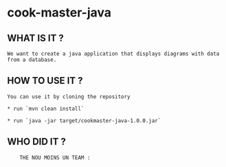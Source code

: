# cook-master-java

## WHAT IS IT ?

    We want to create a java application that displays diagrams with data from a database.

## HOW TO USE IT ?
    
    You can use it by cloning the repository 
    
    * run `mvn clean install`

    * run `java -jar target/cookmaster-java-1.0.0.jar`

## WHO DID IT ? 
    
        THE NOU MOINS UN TEAM :